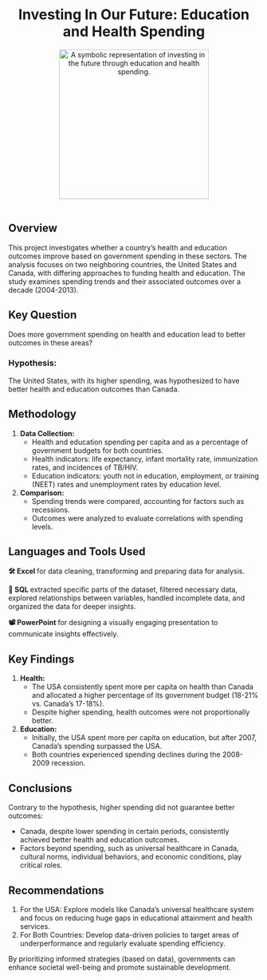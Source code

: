 <h1 align="center">Investing In Our Future: Education and Health Spending</h1>

<div align="center">
  <img src="https://github.com/user-attachments/assets/f25e23f1-8b8a-4182-8b53-8be9b789b459" alt="A symbolic representation of investing in the future through education and health spending." width="300" />
</div>

<br />

<h2 align="left">Overview</h2>
<p align="left">This project investigates whether a country’s health and education outcomes improve based on government spending in these sectors. The analysis focuses on two neighboring countries, the United States and Canada, with differing approaches to funding health and education. The study examines spending trends and their associated outcomes over a decade (2004-2013).</p>

<h2 align="left">Key Question</h2>
<p align="left">Does more government spending on health and education lead to better outcomes in these areas?</p>
<h3 align="left"><b>Hypothesis:</b></h3>
<p align="left">The United States, with its higher spending, was hypothesized to have better health and education outcomes than Canada.</p>

<h2 align="left">Methodology</h2>

<ol align="left">
  <li><b>Data Collection:</b>
    <ul>
      <li>Health and education spending per capita and as a percentage of government budgets for both countries.</li>
      <li>Health indicators: life expectancy, infant mortality rate, immunization rates, and incidences of TB/HIV.</li>
      <li>Education indicators: youth not in education, employment, or training (NEET) rates and unemployment rates by education level.</li>
    </ul>
  </li>
  <li><b>Comparison:</b>
    <ul>
      <li>Spending trends were compared, accounting for factors such as recessions.</li>
      <li>Outcomes were analyzed to evaluate correlations with spending levels.</li>
    </ul>
  </li>
</ol>

<h2>Languages and Tools Used</h2>

<p><b> 🛠 Excel </b> for data cleaning, transforming and preparing data for analysis.</p>
<p><b> 🚀 SQL </b> extracted specific parts of the dataset, filtered necessary data, explored relationships between variables, handled incomplete data, and organized the data for deeper insights.</p>
<p><b> 📽️ PowerPoint </b> for designing a visually engaging presentation to communicate insights effectively.</p>

<h2>Key Findings</h2>

<ol>
  <li><b>Health:</b>
    <ul>
      <li>The USA consistently spent more per capita on health than Canada and allocated a higher percentage of its government budget (18-21% vs. Canada’s 17-18%).</li>
      <li>Despite higher spending, health outcomes were not proportionally better.</li>
    </ul>
  </li>
  <li><b>Education:</b>
    <ul>
      <li>Initially, the USA spent more per capita on education, but after 2007, Canada’s spending surpassed the USA.</li>
      <li>Both countries experienced spending declines during the 2008-2009 recession.</li>
    </ul>
  </li>
</ol>

<h2>Conclusions</h2>
<p>Contrary to the hypothesis, higher spending did not guarantee better outcomes:</p>
<ul>
  <li>Canada, despite lower spending in certain periods, consistently achieved better health and education outcomes.</li>
  <li>Factors beyond spending, such as universal healthcare in Canada, cultural norms, individual behaviors, and economic conditions, play critical roles.</li>
</ul>

<h2>Recommendations</h2>

<ol>
  <li>For the USA: Explore models like Canada’s universal healthcare system and focus on reducing huge gaps in educational attainment and health services.</li>
  <li>For Both Countries: Develop data-driven policies to target areas of underperformance and regularly evaluate spending efficiency.</li>
</ol>

<p>By prioritizing informed strategies (based on data), governments can enhance societal well-being and promote sustainable development.</p>
